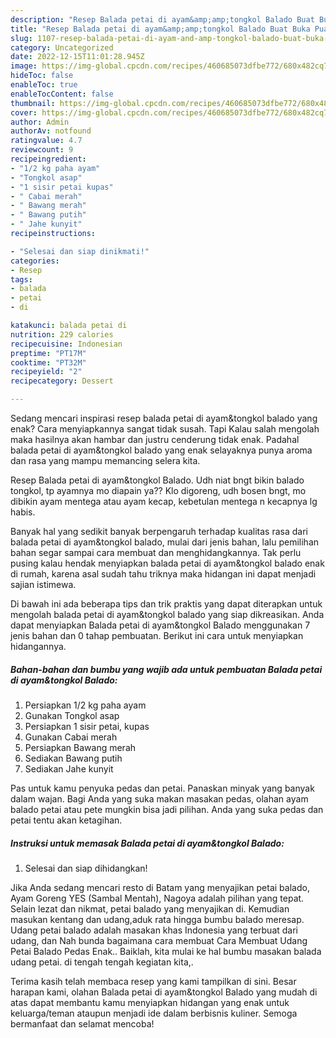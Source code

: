 ```yaml
---
description: "Resep Balada petai di ayam&amp;amp;tongkol Balado Buat Buka Puasa"
title: "Resep Balada petai di ayam&amp;amp;tongkol Balado Buat Buka Puasa"
slug: 1107-resep-balada-petai-di-ayam-and-amp-tongkol-balado-buat-buka-puasa
category: Uncategorized
date: 2022-12-15T11:01:28.945Z
image: https://img-global.cpcdn.com/recipes/460685073dfbe772/680x482cq70/balada-petai-di-ayamtongkol-balado-foto-resep-utama.jpg
hideToc: false
enableToc: true
enableTocContent: false
thumbnail: https://img-global.cpcdn.com/recipes/460685073dfbe772/680x482cq70/balada-petai-di-ayamtongkol-balado-foto-resep-utama.jpg
cover: https://img-global.cpcdn.com/recipes/460685073dfbe772/680x482cq70/balada-petai-di-ayamtongkol-balado-foto-resep-utama.jpg
author: Admin
authorAv: notfound
ratingvalue: 4.7
reviewcount: 9
recipeingredient:
- "1/2 kg paha ayam"
- "Tongkol asap"
- "1 sisir petai kupas"
- " Cabai merah"
- " Bawang merah"
- " Bawang putih"
- " Jahe kunyit"
recipeinstructions:

- "Selesai dan siap dinikmati!"
categories:
- Resep
tags:
- balada
- petai
- di

katakunci: balada petai di 
nutrition: 229 calories
recipecuisine: Indonesian
preptime: "PT17M"
cooktime: "PT32M"
recipeyield: "2"
recipecategory: Dessert

---
```



Sedang mencari inspirasi resep balada petai di ayam&amp;tongkol balado yang enak? Cara menyiapkannya sangat tidak susah. Tapi Kalau salah mengolah maka hasilnya akan hambar dan justru cenderung tidak enak. Padahal balada petai di ayam&amp;tongkol balado yang enak selayaknya punya aroma dan rasa yang mampu memancing selera kita.


Resep Balada petai di ayam&amp;tongkol Balado. Udh niat bngt bikin balado tongkol, tp ayamnya mo diapain ya?? Klo digoreng, udh bosen bngt, mo dibikin ayam mentega atau ayam kecap, kebetulan mentega n kecapnya lg habis.

Banyak hal yang sedikit banyak berpengaruh terhadap kualitas rasa dari balada petai di ayam&amp;tongkol balado, mulai dari jenis bahan, lalu pemilihan bahan segar sampai cara membuat dan menghidangkannya. Tak perlu pusing kalau hendak menyiapkan balada petai di ayam&amp;tongkol balado enak di rumah, karena asal sudah tahu triknya maka hidangan ini dapat menjadi sajian istimewa.


Di bawah ini ada beberapa tips dan trik praktis yang dapat diterapkan untuk mengolah balada petai di ayam&amp;tongkol balado yang siap dikreasikan. Anda dapat menyiapkan Balada petai di ayam&amp;tongkol Balado menggunakan 7 jenis bahan dan 0 tahap pembuatan. Berikut ini cara untuk menyiapkan hidangannya.

<!--inarticleads1-->

##### Bahan-bahan dan bumbu yang wajib ada untuk pembuatan Balada petai di ayam&amp;tongkol Balado:

1. Persiapkan 1/2 kg paha ayam
1. Gunakan Tongkol asap
1. Persiapkan 1 sisir petai, kupas
1. Gunakan  Cabai merah
1. Persiapkan  Bawang merah
1. Sediakan  Bawang putih
1. Sediakan  Jahe kunyit


Pas untuk kamu penyuka pedas dan petai. Panaskan minyak yang banyak dalam wajan. Bagi Anda yang suka makan masakan pedas, olahan ayam balado petai atau pete mungkin bisa jadi pilihan. Anda yang suka pedas dan petai tentu akan ketagihan. 

<!--inarticleads2-->

##### Instruksi untuk memasak Balada petai di ayam&amp;tongkol Balado:


1. Selesai dan siap dihidangkan!

Jika Anda sedang mencari resto di Batam yang menyajikan petai balado, Ayam Goreng YES (Sambal Mentah), Nagoya adalah pilihan yang tepat. Selain lezat dan nikmat, petai balado yang menyajikan di. Kemudian masukan kentang dan udang,aduk rata hingga bumbu balado meresap. Udang petai balado adalah masakan khas Indonesia yang terbuat dari udang, dan Nah bunda bagaimana cara membuat Cara Membuat Udang Petai Balado Pedas Enak.. Baiklah, kita mulai ke hal bumbu masakan balada udang petai. di tengah tengah kegiatan kita,. 

Terima kasih telah membaca resep yang kami tampilkan di sini. Besar harapan kami, olahan Balada petai di ayam&amp;tongkol Balado yang mudah di atas dapat membantu kamu menyiapkan hidangan yang enak untuk keluarga/teman ataupun menjadi ide dalam berbisnis kuliner. Semoga bermanfaat dan selamat mencoba!
